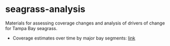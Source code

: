 # seagrass-analysis

Materials for assessing coverage changes and analysis of drivers of change for Tampa Bay seagrass.

* Coverage estimates over time by major bay segments: [link](https://tbep-tech.github.io/seagrass-analysis/seagrass-coverage)